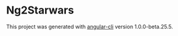 # Ng2Starwars

This project was generated with [angular-cli](https://github.com/angular/angular-cli) version 1.0.0-beta.25.5.

